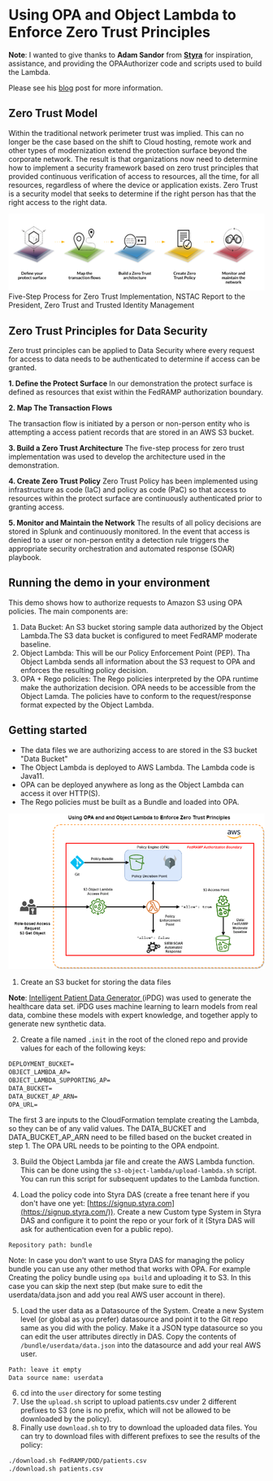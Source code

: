 # Using OPA and Object Lambda to Enforce Zero Trust Principles

**Note**: I wanted to give thanks to **Adam Sandor** from **[Styra](https://www.styra.com)** for inspiration, assistance, 
and providing the OPAAuthorizer code and scripts used to build the Lambda.

Please see his [blog](https://www.styra.com/blog/securing-aws-s3-buckets-with-opa-and-object-lambda/) post for more information. 

## Zero Trust Model

Within the traditional network perimeter trust was implied. This can no longer be the case based on the shift to Cloud hosting, 
remote work and other types of modernization extend the protection surface beyond the corporate network.
The result is that organizations now need to determine how to implement a security framework based on zero trust principles 
that provided continuous verification of access to resources, all the time, for all resources, regardless of where the device
or application exists. Zero Trust is a security model that seeks to determine if the right person has that the right access to 
the right data.

![zero-trust.png](zero-trust.png)
Five-Step Process for Zero Trust Implementation, NSTAC Report to the President, Zero Trust and Trusted Identity Management

## Zero Trust Principles for Data Security
Zero trust principles can be applied to Data Security where every request for access to data needs to be authenticated to 
determine if access can be granted. 

**1. Define the Protect Surface**
In our demonstration the protect surface is defined as resources that exist within the FedRAMP authorization boundary.

**2. Map The Transaction Flows**

The transaction flow is initiated by a person or non-person entity who is attempting a access patient records that are
stored in an AWS S3 bucket.

**3. Build a Zero Trust Architecture**
The five-step process for zero trust implementation was used to develop the architecture used in the demonstration.

**4. Create Zero Trust Policy**
Zero Trust Policy has been implemented using infrastructure as code (IaC) and policy as code (PaC) so that access
to resources within the protect surface are continuously authenticated prior to granting access.

**5. Monitor and Maintain the Network**
The results of all policy decisions are stored in Splunk and continuously monitored. In the event that access is denied 
to a user or non-person entity a detection rule triggers the appropriate security orchestration and automated response
(SOAR) playbook.

## Running the demo in your environment
This demo shows how to authorize requests to Amazon S3 using OPA policies. The main components are:
1. Data Bucket: An S3 bucket storing sample data authorized by the Object Lambda.The S3 data bucket is configured to meet FedRAMP moderate baseline. 
2. Object Lambda: This will be our Policy Enforcement Point (PEP). Tha Object Lambda sends all information about the S3
request to OPA and enforces the resulting policy decision.
3. OPA + Rego policies: The Rego policies interpreted by the OPA runtime make the authorization decision. OPA needs to
be accessible from the Object Lamda. The policies have to conform to the request/response format expected by the Object 
Lambda.

## Getting started

* The data files we are authorizing access to are stored in the S3 bucket "Data Bucket"
* The Object Lambda is deployed to AWS Lambda. The Lambda code is Java11.
* OPA can be deployed anywhere as long as the Object Lambda can access it over HTTP(S).
* The Rego policies must be built as a Bundle and loaded into OPA.

![](diagram.png)

1. Create an S3 bucket for storing the data files

**Note**: [Intelligent Patient Data Generator ](https://www.mli.gmu.edu/index.php/research/ipdg/)(iPDG) was used to generate the healthcare data set. iPDG uses machine learning to 
learn models from real data, combine these models with expert knowledge, and together apply to generate new synthetic data.

2. Create a file named `.init` in the root of the cloned repo and provide values for each of the following keys:
```shell
DEPLOYMENT_BUCKET=
OBJECT_LAMBDA_AP=
OBJECT_LAMBDA_SUPPORTING_AP=
DATA_BUCKET=
DATA_BUCKET_AP_ARN=
OPA_URL=
```
The first 3 are inputs to the CloudFormation template creating the Lambda, so they can be of any valid values. The 
DATA_BUCKET and DATA_BUCKET_AP_ARN need to be filled based on the bucket created in step 1. The OPA URL needs to be pointing to the OPA endpoint.

3. Build the Object Lambda jar file and create the AWS Lambda function. This can be done using the `s3-object-lambda/upload-lambda.sh`
script. You can run this script for subsequent updates to the Lambda function.

4. Load the policy code into Styra DAS (create a free tenant here if you don't have one yet: [https://signup.styra.com](https://signup.styra.com/)).
Create a new Custom type System in Styra DAS and configure it to point the repo or your fork of it (Styra DAS will ask for authentication even for a public repo).
```text
Repository path: bundle
```
Note: In case you don't want to use Styra DAS for managing the policy bundle you can use any other method that works with OPA. For example
Creating the policy bundle using `opa build` and uploading it to S3. In this case you can skip the next step (but make sure to
edit the userdata/data.json and add you real AWS user account in there).

5. Load the user data as a Datasource of the System. Create a new System level (or global as you prefer) datasource and point it to the Git repo
same as you did with the policy. Make it a JSON type datasource so you can edit the user attributes directly in DAS. Copy
the contents of `/bundle/userdata/data.json` into the datasource and add your real AWS user. 
```text
Path: leave it empty
Data source name: userdata
```

6. cd into the `user` directory for some testing
7. Use the `upload.sh` script to upload patients.csv under 2 different prefixes to S3 (one is no prefix, which will 
not be allowed to be downloaded by the policy).
8. Finally use `download.sh` to try to download the uploaded data files. You can try to download files with different prefixes
to see the results of the policy:
```shell
./download.sh FedRAMP/DOD/patients.csv
./download.sh patients.csv
```